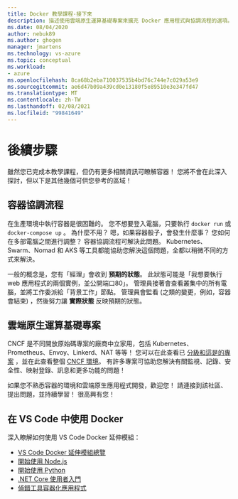 ```yaml
---
title: Docker 教學課程-接下來
description: 描述使用雲端原生運算基礎專案來擴充 Docker 應用程式與協調流程的選項。
ms.date: 08/04/2020
author: nebuk89
ms.author: ghogen
manager: jmartens
ms.technology: vs-azure
ms.topic: conceptual
ms.workload:
- azure
ms.openlocfilehash: 8ca68b2eba710037535b4bd76c744e7c029a53e9
ms.sourcegitcommit: ae6d47b09a439cd0e13180f5e89510e3e347fd47
ms.translationtype: MT
ms.contentlocale: zh-TW
ms.lasthandoff: 02/08/2021
ms.locfileid: "99841649"
---
```

# <a name="whats-next"></a>後續步驟

雖然您已完成本教學課程，但仍有更多相關資訊可瞭解容器！
您將不會在此深入探討，但以下是其他幾個可供您參考的區域！

## <a name="container-orchestration"></a>容器協調流程

在生產環境中執行容器是很困難的。 您不想要登入電腦，只要執行 `docker run` 或 `docker-compose up` 。 為什麼不用？ 嗯，如果容器骰子，會發生什麼事？ 您如何在多部電腦之間進行調整？ 容器協調流程可解決此問題。 Kubernetes、Swarm、Nomad 和 AKS 等工具都能協助您解決這個問題，全都以稍微不同的方式來解決。

一般的概念是，您有「經理」會收到 **預期的狀態**。 此狀態可能是「我想要執行 web 應用程式的兩個實例，並公開端口80」。 管理員接著會查看叢集中的所有電腦，並將工作委派給「背景工作」節點。 管理員會監看 (之類的變更，例如，容器會結束) ，然後努力讓 **實際狀態** 反映預期的狀態。

## <a name="cloud-native-computing-foundation-projects"></a>雲端原生運算基礎專案

CNCF 是不同開放原始碼專案的廠商中立家用，包括 Kubernetes、Prometheus、Envoy、Linkerd、NAT 等等！ 您可以在此查看已 [分級和這是的專案](https://www.cncf.io/projects/) ，並在此查看整個 [CNCF 環境](https://landscape.cncf.io/)。 有許多專案可協助您解決有關監視、記錄、安全性、映射登錄、訊息和更多功能的問題！

如果您不熟悉容器的環境和雲端原生應用程式開發，歡迎您！ 請連接到該社區、提出問題，並持續學習！ 很高興有您！

## <a name="working-with-docker-in-vs-code"></a>在 VS Code 中使用 Docker

深入瞭解如何使用 VS Code Docker 延伸模組：

- [VS Code Docker 延伸模組總覽](https://code.visualstudio.com/docs/containers/overview)
- [開始使用 Node.js](https://code.visualstudio.com/docs/containers/quickstart-node)
- [開始使用 Python](https://code.visualstudio.com/docs/containers/quickstart-python)
- [.NET Core 使用者入門](https://code.visualstudio.com/docs/containers/quickstart-aspnet-core)
- [偵錯工具容器化應用程式](https://code.visualstudio.com/docs/containers/debug-common)
